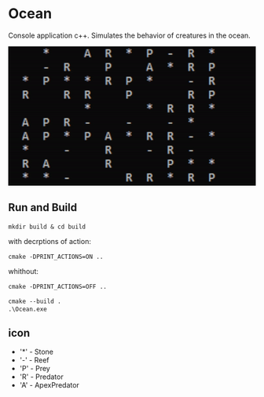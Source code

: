 # Ocean
Console application с++.
Simulates the behavior of creatures in the ocean.


![](animation.gif)
## Run and Build
```
mkdir build & cd build
```
with decrptions of action:
```
cmake -DPRINT_ACTIONS=ON .. 
```
whithout:
```      
cmake -DPRINT_ACTIONS=OFF ..
```
```
cmake --build .
.\Ocean.exe
```

## icon
- '*' - Stone
- '-' - Reef
- 'P' - Prey
- 'R' - Predator
- 'A' - ApexPredator

